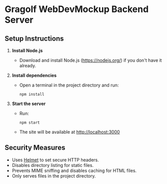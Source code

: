 # Gragolf WebDevMockup Backend Server

## Setup Instructions

1. **Install Node.js**

   - Download and install Node.js (https://nodejs.org/) if you don't have it already.

2. **Install dependencies**

   - Open a terminal in the project directory and run:
     ```
     npm install
     ```

3. **Start the server**
   - Run:
     ```
     npm start
     ```
   - The site will be available at [http://localhost:3000](http://localhost:3000)

## Security Measures

- Uses [Helmet](https://helmetjs.github.io/) to set secure HTTP headers.
- Disables directory listing for static files.
- Prevents MIME sniffing and disables caching for HTML files.
- Only serves files in the project directory.
